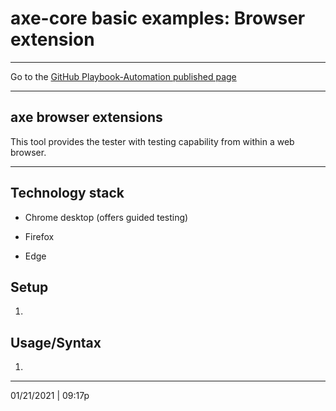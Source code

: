 # axe-core basic examples: Browser extension

<hr>

Go to the [GitHub Playbook-Automation published page](https://section508coordinators.github.io/Dev-Automation/)

<hr>

## axe browser extensions

This tool provides the tester with testing capability from within a web browser.

<hr>

## Technology stack

- Chrome desktop (offers guided testing)

- Firefox

- Edge

  

## Setup

1. 

## Usage/Syntax

1. 

<hr>

01/21/2021 | 09:17p
